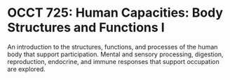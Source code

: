 # OCCT 725: Human Capacities: Body Structures and Functions I

An introduction to the structures, functions, and processes of the human body that support participation. Mental and sensory processing, digestion, reproduction, endocrine, and immune responses that support occupation are explored.